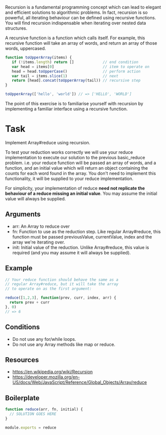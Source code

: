 Recursion is a fundamental programming concept which can lead to elegant and efficient solutions to
algorithmic problems. In fact, recursion is so powerful, all iterating behaviour can be defined using
recursive functions. You will find recursion indispensable when iterating over nested data structures.

A recursive function is a function which calls itself. For example, this recursive function will
take an array of words, and return an array of those words, uppercased.

```js
function toUpperArray(items) {
   if (!items.length) return []             // end condition
   var head = items[0]                      // item to operate on
   head = head.toUpperCase()                // perform action
   var tail = items.slice(1)                // next
   return [head].concat(toUpperArray(tail)) // recursive step
}

toUpperArray(['hello', 'world']) // => ['HELLO', 'WORLD']
```

The point of this exercise is to familiarise yourself with recursion by implementing a familiar
interface using a recursive function.

# Task

Implement Array#reduce using recursion.

To test your reduction works correctly we will use your reduce implementation to execute our solution
to the previous basic_reduce problem. i.e. your reduce function will be passed an array of words, and 
a function, and an initial value which will return an object containing the counts for each word found
in the array. You don't need to implement this functionality, it will be supplied to your reduce
implementation.

For simplicity, your implementation of reduce **need not replicate the behaviour of a reduce missing an
initial value**. You may assume the initial value will always be supplied.

## Arguments

* arr: An Array to reduce over
* fn: Function to use as the reduction step. 
  Like regular Array#reduce, this function must be passed previousValue, currentValue, index and the array we're iterating over.
* init: Initial value of the reduction. Unlike Array#reduce, this value is required (and you may assume it will always be supplied).

## Example

```js
// Your reduce function should behave the same as a
// regular Array#reduce, but it will take the array
// to operate on as the first argument:

reduce([1,2,3], function(prev, curr, index, arr) {
  return prev + curr
}, 0)
// => 6
```

## Conditions

* Do not use any for/while loops.
* Do not use any Array methods like map or reduce.

## Resources

* https://en.wikipedia.org/wiki/Recursion
* https://developer.mozilla.org/en-US/docs/Web/JavaScript/Reference/Global_Objects/Array/reduce

## Boilerplate

```js
function reduce(arr, fn, initial) {
  // SOLUTION GOES HERE
}

module.exports = reduce
```
